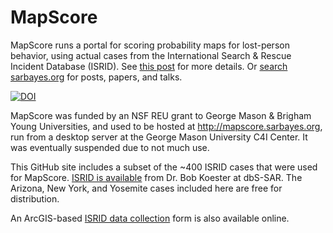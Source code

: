 # MapScore

MapScore runs a portal for scoring probability maps for lost-person behavior, using
actual cases from the International Search & Rescue Incident Database (ISRID). See
[this post](http://sarbayes.org/projects/mapscore/mapscore-a-portal-for-scoring-probability-maps/)
for more details. Or [search sarbayes.org](http://sarbayes.org/?s=mapscore) for posts,
papers, and talks. 

[![DOI](https://zenodo.org/badge/2073135.svg)](https://zenodo.org/badge/latestdoi/2073135)

MapScore was funded by an NSF REU grant to George Mason & Brigham Young Universities, and used 
to be hosted at http://mapscore.sarbayes.org, run from a desktop server at the George Mason University 
C4I Center. It was eventually suspended due to not much use. 

This GitHub site includes a subset of the ~400 ISRID cases that were used for MapScore. [ISRID 
is available](https://www.dbs-sar.com/SAR_Research/ISRID.htm) from Dr. Bob Koester at dbS-SAR. 
The Arizona, New York, and Yosemite cases included here are free for distribution.

An ArcGIS-based [ISRID data collection](https://www.arcgis.com/apps/GeoForm/index.html?appid=f85d239f057a4d7399047e862b96ff48&webmap=f5af92358f944815bd983407f56fe5b6)
form is also available online.

